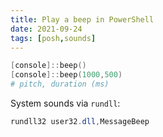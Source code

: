 ```yaml
---
title: Play a beep in PowerShell
date: 2021-09-24
tags: [posh,sounds]
---
```


```powershell
[console]::beep()
[console]::beep(1000,500)
# pitch, duration (ms)
```

System sounds via `rundll`:
```powershell
rundll32 user32.dll,MessageBeep
```
